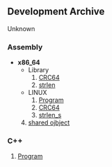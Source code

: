 ## Development Archive

Unknown

### Assembly
- **x86_64**
	- Library
		1. [CRC64](asm/x86_64/lib/crc64.s)
		2. [strlen](asm/x86_64/lib/strlen.s)
	- LINUX
		1. [Program](asm/x86_64/linux/program/)
		2. [CRC64](asm/x86_64/linux/crc64/)
		3. [strlen_s](asm/x86_64/linux/strlen_s/)
  	4. [shared ojbject](asm/x86_64/linux/shared_objects)

### C++
1. [Program](cpp/program/)
